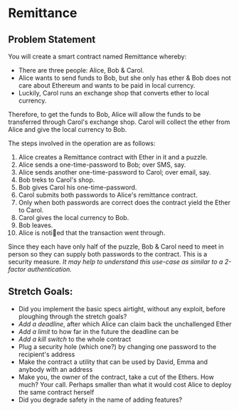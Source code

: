 # Remittance

## Problem Statement
You will create a smart contract named Remittance whereby:
* There are three people: Alice, Bob & Carol.
* Alice wants to send funds to Bob, but she only has ether & Bob does not care about Ethereum and
wants to be paid in local currency.
* Luckily, Carol runs an exchange shop that converts ether to local currency.

Therefore, to get the funds to Bob, Alice will allow the funds to be transferred through Carol's
exchange shop. Carol will collect the ether from Alice and give the local currency to Bob.

The steps involved in the operation are as follows:
1. Alice creates a Remittance contract with Ether in it and a puzzle.
2. Alice sends a one-time-password to Bob; over SMS, say.
3. Alice sends another one-time-password to Carol; over email, say.
4. Bob treks to Carol's shop.
5. Bob gives Carol his one-time-password.
6. Carol submits both passwords to Alice's remittance contract.
7. Only when both passwords are correct does the contract yield the Ether to Carol.
8. Carol gives the local currency to Bob.
9. Bob leaves.
10. Alice is noti􀃘ed that the transaction went through.

Since they each have only half of the puzzle, Bob & Carol need to meet in person so they can supply
both passwords to the contract. This is a security measure. *It may help to understand this use-case as
similar to a 2-factor authentication.*

## Stretch Goals:
* Did you implement the basic specs airtight, without any exploit, before ploughing through the stretch
goals?
* *Add a deadline*, after which Alice can claim back the unchallenged Ether
* *Add a limit* to how far in the future the deadline can be
* *Add a kill switch* to the whole contract
* Plug a security hole (which one?) by changing one password to the recipient's address
* Make the contract a utility that can be used by David, Emma and anybody with an address
* Make you, the owner of the contract, take a cut of the Ethers. How much? Your call. Perhaps smaller
than what it would cost Alice to deploy the same contract herself
* Did you degrade safety in the name of adding features?
